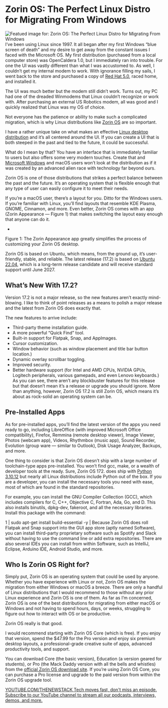 # Zorin OS: The Perfect Linux Distro for Migrating From Windows
![Featued image for: Zorin OS: The Perfect Linux Distro for Migrating From Windows](https://cdn.thenewstack.io/media/2024/10/12610fee-newstackzorinhero-1024x639.jpg)
I’ve been using Linux since 1997. It all began after my first Windows “blue screen of death” and my desire to get away from the constant issues I faced with the Microsoft OS. My first distribution (purchased from a local computer store) was OpenCaldera 1.0, but I immediately ran into trouble. For one the UI was vastly different than what I was accustomed to. As well, I couldn’t get my internal modem to work. With ignorance filling my sails, I went back to the store and purchased a copy of [Red Hat 5.0](https://www.openshift.com/try?utm_content=inline+mention), raced home, and installed it.

The UI was much better but the modem still didn’t work. Turns out, my PC had one of the dreaded Winmodems that Linux couldn’t recognize or work with. After purchasing an external US Robotics modem, all was good and I quickly realized that Linux was my OS of choice.

Not everyone has the patience or ability to make such a complicated migration, which is why Linux distributions like [Zorin OS](https://zorin.com/os/) are so important.

I have a rather unique take on what makes an effective [Linux desktop distribution](https://thenewstack.io/project-bluefin-a-linux-desktop-for-serious-developers/) and it’s all centered around the UI. If you can create a UI that is both steeped in the past and tied to the future, it could be successful.

What do I mean by that? You have an interface that is immediately familiar to users but also offers some very modern touches. Create that and [Microsoft Windows](https://news.microsoft.com/?utm_content=inline+mention) and macOS users won’t look at the distribution as if it was created by an advanced alien race with technology far beyond ours.

Zorin OS is one of those distributions that strikes a perfect balance between the past and the future. It’s an operating system that is flexible enough that any type of user can easily configure it to meet their needs.

If you’re a macOS user, there’s a layout for you. Ditto for the Windows users. If you’re familiar with Linux, you’ll find layouts that resemble KDE Plasma, GNOME, Cinnamon, and more. Even better, Zorin OS comes with an app (Zorin Appearance — Figure 1) that makes switching the layout easy enough that anyone can do it.

-
Figure 1: The Zorin Appearance app greatly simplifies the process of customizing your Zorin OS desktop.

Zorin OS is based on Ubuntu, which means, from the ground up, it’s user-friendly, stable, and reliable. The latest release (17.2) is based on [Ubuntu 22.04](https://thenewstack.io/how-to-safely-upgrade-ubuntu-22-04-to-ubuntu-24-04/), which is a long-term release candidate and will receive standard support until June 2027.

## What’s New With 17.2?
Version 17.2 is not a major release, so the new features aren’t exactly mind-blowing. I like to think of point releases as a means to polish a major release and the latest from Zorin OS does exactly that.

The new features to arrive include:

- Third-party theme installation guide.
- A more powerful “Quick Find” tool.
- Built-in support for Flatpak, Snap, and AppImages.
- Cursor customization.
- Window behavior (such as window placement and title bar button location.)
- Dynamic overlay scrollbar toggling.
- Improved security.
- Better hardware support (for Intel and AMD CPUs, NVIDIA GPUs, Logitech peripherals, various gamepads, and even Lenovo keyboards.)
As you can see, there aren’t any blockbuster features for this release but that doesn’t mean it’s a release or upgrade you should ignore. More than anything, however, Zorin OS 17.2 is still Zorin OS, which means it’s about as rock-solid an operating system can be.

## Pre-Installed Apps
As for pre-installed apps, you’ll find the latest version of the apps you need ready to go, including LibreOffice (with improved Microsoft Office compatibility), Firefox, Remmina (remote desktop viewer), Image Viewer, Photos (webcam app), Videos, Rhythmbox (music app), Sound Recorder, Evolution (group ware — similar to Outlook), Disk Usage Analyzer, Backups, and more.

One thing to consider is that Zorin OS doesn’t ship with a large number of toolchain-type apps pre-installed. You won’t find gcc, make, or a wealth of developer tools at the ready. Sure, Zorin OS 172. does ship with [Python 3.10.12](https://thenewstack.io/python-under-the-hood/) but nearly all Linux distributions include Python out of the box. If you are a developer, you can install the necessary tools you need with ease, most of which are found in the standard repositories.

For example, you can install the GNU Compiler Collection (GCC), which includes compilers for C, C++, Objective C, Fortran, Ada, Go, and D. This also installs binutils, dpkg-dev, fakeroot, and all the necessary libraries. Install this package with the command:

1 |
sudo apt-get install build-essential -y |
Because Zorin OS does roll Flatpak and Snap support into the GUI app store (aptly named Software), you can install third-party proprietary software such as Spotify and Slack without having to use the command line or add extra repositories. There are also several IDEs you can install from within Software, such as IntelliJ, Eclipse, Arduino IDE, Android Studio, and more.
## Who Is Zorin OS Right for?
Simply put, Zorin OS is an operating system that could be used by anyone. Whether you have experience with Linux or not, Zorin OS makes the migration from either Windows or macOS a breeze. There are only a handful of Linux distributions that I would recommend to those without any prior Linux experience and Zorin OS is one of them. As far as I’m concerned, Zorin OS is one of the best distributions for migrating from either macOS or Windows and not having to spend hours, days, or weeks, struggling to figure out how to interact with OS or be productive.

Zorin OS really is that good.

I would recommend starting with Zorin OS Core (which is free). If you enjoy that version, spend the $47.99 for the Pro version and enjoy six premium desktop layouts, a professional-grade creative suite of apps, advanced productivity tools, and support.

You can download Core (the basic version), Education (a version geared for students), or Pro (the Mack Daddy version with all the bells and whistles) from the [official Zorin OS download site](https://zorin.com/os/download/). If you’re using Zorin OS Core, you can purchase a Pro license and upgrade to the paid version from within the Zorin OS upgrade tool.

[
YOUTUBE.COM/THENEWSTACK
Tech moves fast, don't miss an episode. Subscribe to our YouTube
channel to stream all our podcasts, interviews, demos, and more.
](https://youtube.com/thenewstack?sub_confirmation=1)